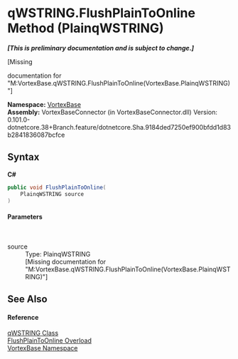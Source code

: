 # qWSTRING.FlushPlainToOnline Method (PlainqWSTRING)
 _**\[This is preliminary documentation and is subject to change.\]**_

\[Missing <summary> documentation for "M:VortexBase.qWSTRING.FlushPlainToOnline(VortexBase.PlainqWSTRING)"\]

**Namespace:**&nbsp;<a href="N_VortexBase.md">VortexBase</a><br />**Assembly:**&nbsp;VortexBaseConnector (in VortexBaseConnector.dll) Version: 0.101.0-dotnetcore.38+Branch.feature/dotnetcore.Sha.9184ded7250ef900bfdd1d83b2841836087bcfce

## Syntax

**C#**<br />
``` C#
public void FlushPlainToOnline(
	PlainqWSTRING source
)
```


#### Parameters
&nbsp;<dl><dt>source</dt><dd>Type: PlainqWSTRING<br />\[Missing <param name="source"/> documentation for "M:VortexBase.qWSTRING.FlushPlainToOnline(VortexBase.PlainqWSTRING)"\]</dd></dl>

## See Also


#### Reference
<a href="T_VortexBase_qWSTRING.md">qWSTRING Class</a><br /><a href="Overload_VortexBase_qWSTRING_FlushPlainToOnline.md">FlushPlainToOnline Overload</a><br /><a href="N_VortexBase.md">VortexBase Namespace</a><br />